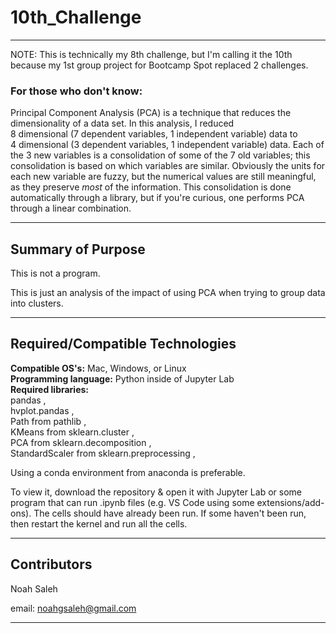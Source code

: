 # 10th_Challenge  

---

NOTE: This is technically my 8th challenge, but I'm calling it the 10th because my 1st group project for Bootcamp Spot replaced 2 challenges.

### For those who don't know:  
Principal Component Analysis (PCA) is a technique that reduces the dimensionality of a data set. In this analysis, I reduced  
8 dimensional (7 dependent variables, 1 independent variable) data to  
4 dimensional (3 dependent variables, 1 independent variable) data. Each of the 3 new variables is a consolidation of some of the 7 old variables; this consolidation is based on which variables are similar. Obviously the units for each new variable are fuzzy, but the numerical values are still meaningful, as they preserve *most* of the information. This consolidation is done automatically through a library, but if you're curious, one performs PCA through a linear combination.

---

## Summary of Purpose  

This is not a program. 

This is just an analysis of the impact of using PCA when trying to group data into clusters.  

---

## Required/Compatible Technologies

**Compatible OS's:** Mac, Windows, or Linux  
**Programming language:** Python inside of Jupyter Lab  
**Required libraries:**  
    pandas ,  
    hvplot.pandas ,    
    Path from pathlib ,  
    KMeans from sklearn.cluster ,  
    PCA from sklearn.decomposition ,  
    StandardScaler from sklearn.preprocessing ,  

Using a conda environment from anaconda is preferable.

To view it, download the repository & open it with Jupyter Lab or some program that can run .ipynb files (e.g. VS Code using some extensions/add-ons). The cells should have already been run. If some haven't been run, then restart the kernel and run all the cells.

---

## Contributors

Noah Saleh

email: noahgsaleh@gmail.com

---


